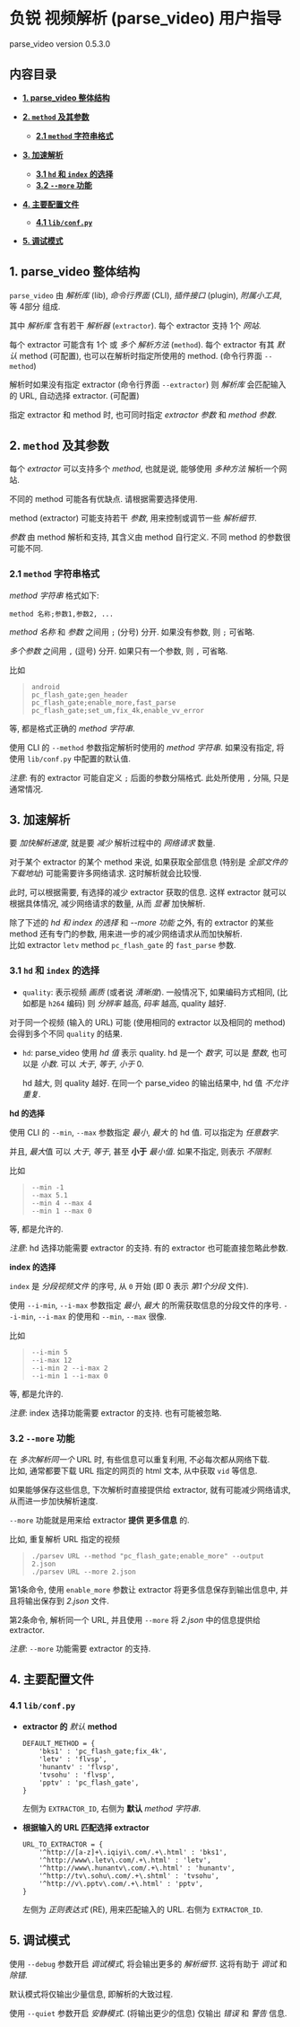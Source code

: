 <!-- user.md, parse_video/doc/
   - language: Chinese (zh_cn) 
   - test201601052021
  -->

# 负锐 视频解析 (parse_video) 用户指导
parse_video version 0.5.3.0

## 内容目录

+ **[1. parse_video 整体结构](#1-parse_video-整体结构)**

+ **[2. `method` 及其参数](#2-method-及其参数)**
  + **[2.1 `method` 字符串格式](#21-method-字符串格式)**

+ **[3. 加速解析](#3-加速解析)**
  + **[3.1 `hd` 和 `index` 的选择](#31-hd-和-index-的选择)**
  + **[3.2 `--more` 功能](#32---more-功能)**

+ **[4. 主要配置文件](#4-主要配置文件)**
  + **[4.1 `lib/conf.py`](#41-libconfpy)**

+ **[5. 调试模式](#5-调试模式)**


## 1. parse_video 整体结构

`parse_video` 由 *解析库* (lib), *命令行界面* (CLI), *插件接口* (plugin), *附属小工具*, 
等 4部分 组成. 

其中 *解析库* 含有若干 *解析器* (`extractor`). 每个 extractor 支持 1个 *网站*. 

每个 extractor 可能含有 1个 或 *多个* *解析方法* (`method`). 
每个 extractor 有其 *默认* method (可配置), 也可以在解析时指定所使用的 method. 
(命令行界面 `--method`)

解析时如果没有指定 extractor (命令行界面 `--extractor`) 则 *解析库* 会匹配输入的 URL, 
自动选择 extractor. (可配置)

指定 extractor 和 method 时, 也可同时指定 *extractor 参数* 和 *method 参数*. 


## 2. `method` 及其参数

每个 *extractor* 可以支持多个 *method*, 也就是说, 能够使用 *多种方法* 解析一个网站. 

不同的 method 可能各有优缺点. 请根据需要选择使用. 

method (extractor) 可能支持若干 *参数*, 用来控制或调节一些 *解析细节*. 

*参数* 由 method 解析和支持, 其含义由 method 自行定义. 不同 method 的参数很可能不同. 

### 2.1 `method` 字符串格式

*method 字符串* 格式如下:

```
method 名称;参数1,参数2, ...
```

*method 名称* 和 *参数* 之间用 `;` (分号) 分开. 如果没有参数, 则 `;` 可省略. 

*多个参数* 之间用 `,` (逗号) 分开. 如果只有一个参数, 则 `,` 可省略. 

比如 

> `android` <br />
> `pc_flash_gate;gen_header` <br />
> `pc_flash_gate;enable_more,fast_parse` <br />
> `pc_flash_gate;set_um,fix_4k,enable_vv_error` 

等, 都是格式正确的 *method 字符串*. 

使用 CLI 的 `--method` 参数指定解析时使用的 *method 字符串*. 如果没有指定, 
将使用 `lib/conf.py` 中配置的默认值. 

*注意*: 有的 extractor 可能自定义 `;` 后面的参数分隔格式. 此处所使用 `,` 分隔, 只是通常情况. 


## 3. 加速解析

要 *加快解析速度*, 就是要 *减少* 解析过程中的 *网络请求* 数量. 

对于某个 extractor 的某个 method 来说, 如果获取全部信息 (特别是 *全部文件的下载地址*) 
可能需要许多网络请求. 这时解析就会比较慢. 

此时, 可以根据需要, 有选择的减少 extractor 获取的信息. 这样 extractor 就可以根据具体情况, 
减少网络请求的数量, 从而 *显著* 加快解析. 

除了下述的 *hd 和 index 的选择* 和 *--more 功能* 之外, 有的 extractor 的某些 method 
还有专门的参数, 用来进一步的减少网络请求从而加快解析. <br />
比如 extractor `letv` method `pc_flash_gate` 的 `fast_parse` 参数. 

### 3.1 `hd` 和 `index` 的选择

+ `quality`: 表示视频 *画质* (或者说 *清晰度*). 一般情况下, 如果编码方式相同, 
  (比如都是 `h264` 编码) 则 *分辨率* 越高, *码率* 越高, quality 越好. 

对于同一个视频 (输入的 URL) 可能 (使用相同的 extractor 以及相同的 method) 
会得到多个不同 `quality` 的结果. 

+ `hd`: parse_video 使用 *hd 值* 表示 quality. hd 是一个 *数字*, 可以是 *整数*, 
  也可以是 *小数*. 可以 *大于*, *等于*, *小于* 0. 
  
  hd 越大, 则 quality 越好. 在同一个 parse_video 的输出结果中, hd 值 *不允许重复*. 


**hd 的选择**

使用 CLI 的 `--min`, `--max` 参数指定 *最小*, *最大* 的 hd 值. 可以指定为 *任意数字*. 

并且, *最大*值 可以 *大于*, *等于*, 甚至 **小于** *最小值*. 如果不指定, 则表示 *不限制*. 

比如 

> `--min -1` <br />
> `--max 5.1` <br />
> `--min 4 --max 4` <br />
> `--min 1 --max 0` 

等, 都是允许的. 

*注意*: hd 选择功能需要 extractor 的支持. 有的 extractor 也可能直接忽略此参数. 


**index 的选择**

`index` 是 *分段视频文件* 的序号, 从 `0` 开始 (即 0 表示 *第1个分段* 文件). 

使用 `--i-min`, `--i-max` 参数指定 *最小*, *最大* 的所需获取信息的分段文件的序号. 
`--i-min`, `--i-max` 的使用和 `--min`, `--max` 很像. 

比如 

> `--i-min 5` <br />
> `--i-max 12` <br />
> `--i-min 2 --i-max 2` <br />
> `--i-min 1 --i-max 0`

等, 都是允许的. 

*注意*: index 选择功能需要 extractor 的支持. 也有可能被忽略. 


### 3.2 `--more` 功能

在 *多次解析同一个* URL 时, 有些信息可以重复利用, 不必每次都从网络下载. <br />
比如, 通常都要下载 URL 指定的网页的 html 文本, 从中获取 `vid` 等信息. 

如果能够保存这些信息, 下次解析时直接提供给 extractor, 就有可能减少网络请求, 
从而进一步加快解析速度. 

`--more` 功能就是用来给 extractor **提供 更多信息** 的. 

比如, 重复解析 URL 指定的视频

> ```
> ./parsev URL --method "pc_flash_gate;enable_more" --output 2.json
> ./parsev URL --more 2.json
> ```

第1条命令, 使用 `enable_more` 参数让 extractor 将更多信息保存到输出信息中, 
并且将输出保存到 *2.json* 文件. 

第2条命令, 解析同一个 URL, 并且使用 `--more` 将 *2.json* 中的信息提供给 extractor. 

*注意*: `--more` 功能需要 extractor 的支持. 


## 4. 主要配置文件

### 4.1 `lib/conf.py`

+ **extractor 的** *默认* **method**
  
  ```
  DEFAULT_METHOD = {
      'bks1' : 'pc_flash_gate;fix_4k', 
      'letv' : 'flvsp', 
      'hunantv' : 'flvsp', 
      'tvsohu' : 'flvsp', 
      'pptv' : 'pc_flash_gate', 
  }
  ```
  
  左侧为 `EXTRACTOR_ID`, 右侧为 **默认** *method 字符串*. 

+ **根据输入的 URL 匹配选择 extractor**
  
  ```
  URL_TO_EXTRACTOR = {
      '^http://[a-z]+\.iqiyi\.com/.+\.html' : 'bks1', 
      '^http://www\.letv\.com/.+\.html' : 'letv', 
      '^http://www\.hunantv\.com/.+\.html' : 'hunantv', 
      '^http://tv\.sohu\.com/.+\.shtml' : 'tvsohu', 
      '^http://v\.pptv\.com/.+\.html' : 'pptv', 
  }
  ```
  
  左侧为 *正则表达式* (RE), 用来匹配输入的 URL. 右侧为 `EXTRACTOR_ID`. 


## 5. 调试模式

使用 `--debug` 参数开启 *调试模式*, 将会输出更多的 *解析细节*. 
这将有助于 *调试* 和 *除错*. 

默认模式将仅输出少量信息, 即解析的大致过程. 

使用 `--quiet` 参数开启 *安静模式*. (将输出更少的信息) 
仅输出 *错误* 和 *警告* 信息. 


<!-- end user.md -->



